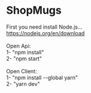 # ShopMugs
First you need install Node.js... 
<br/>
https://nodejs.org/en/download
<br/>
<br/>
Open Api:
<br/>
1- "npm install"
<br/>
2- "npm start"
<br/>
<br/>
Open Client:
<br/>
1- "npm install --global yarn"
<br/>
2- "yarn dev"
